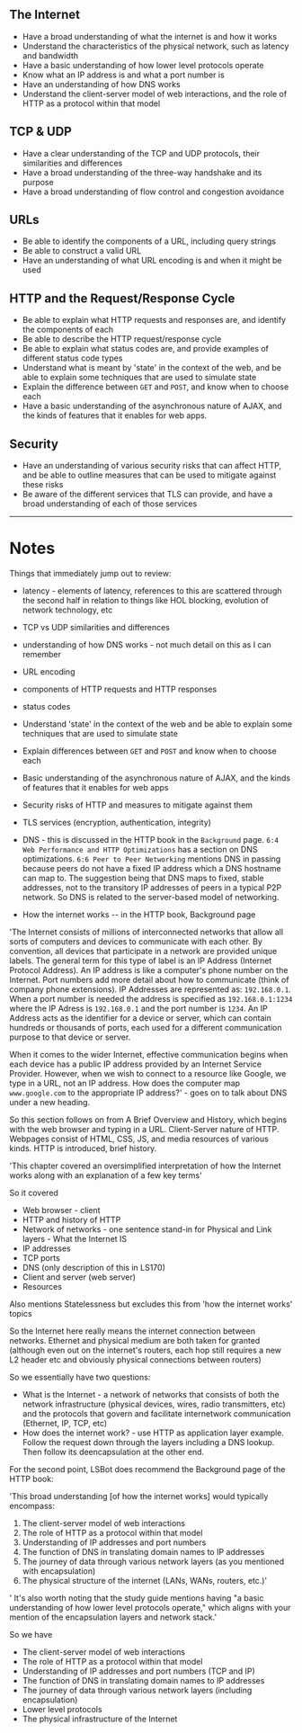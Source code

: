 ## The Internet

- Have a broad understanding of what the internet is and how it works
- Understand the characteristics of the physical network, such as latency and bandwidth
- Have a basic understanding of how lower level protocols operate
- Know what an IP address is and what a port number is
- Have an understanding of how DNS works
- Understand the client-server model of web interactions, and the role of HTTP as a protocol within that model

## TCP & UDP

- Have a clear understanding of the TCP and UDP protocols, their similarities and differences
- Have a broad understanding of the three-way handshake and its purpose
- Have a broad understanding of flow control and congestion avoidance

## URLs

- Be able to identify the components of a URL, including query strings
- Be able to construct a valid URL
- Have an understanding of what URL encoding is and when it might be used

## HTTP and the Request/Response Cycle

- Be able to explain what HTTP requests and responses are, and identify the components of each
- Be able to describe the HTTP request/response cycle
- Be able to explain what status codes are, and provide examples of different status code types
- Understand what is meant by 'state' in the context of the web, and  be able to explain some techniques that are used to simulate state
- Explain the difference between `GET` and `POST`, and know when to choose each
- Have a basic understanding of the asynchronous nature of AJAX, and the kinds of features that it enables for web apps.

## Security

- Have an understanding of various security risks that can affect  HTTP, and be able to outline measures that can be used to mitigate  against these risks
- Be aware of the different services that TLS can provide, and have a broad understanding of each of those services

---

# Notes #

Things that immediately jump out to review:

* latency - elements of latency, references to this are scattered through the second half in relation to things like HOL blocking, evolution of network technology, etc
* TCP vs UDP similarities and differences
* understanding of how DNS works - not much detail on this as I can remember
* URL encoding
* components of HTTP requests and HTTP responses
* status codes
* Understand 'state' in the context of the web and be able to explain some techniques that are used to simulate state
* Explain differences between `GET` and `POST` and know when to choose each
* Basic understanding of the asynchronous nature of AJAX, and the kinds of features that it enables for web apps
* Security risks of HTTP and measures to mitigate against them
* TLS services (encryption, authentication, integrity)

* DNS - this is discussed in the HTTP book in the `Background` page. `6:4 Web Performance and HTTP Optimizations` has a section on DNS optimizations. `6:6 Peer to Peer Networking` mentions DNS in passing because peers do not have a fixed IP address which a DNS hostname can map to. The suggestion being that DNS maps to fixed, stable addresses, not to the transitory IP addresses of peers in a typical P2P network. So DNS is related to the server-based model of networking.

* How the internet works -- in the HTTP book, Background page

'The Internet consists of millions of interconnected networks that allow all sorts of computers and devices to communicate with each other. By convention, all devices that participate in a network are provided unique labels. The general term for this type of label is an IP Address (Internet Protocol Address). An IP address is like a computer's phone number on the Internet. Port numbers add more detail about how to communicate (think of company phone extensions). IP Addresses are represented as: `192.168.0.1`. When a port number is needed the address is specified as `192.168.0.1:1234` where the IP Adress is `192.168.0.1` and the port number is `1234`. An IP Address acts as the identifier for a device or server, which can contain hundreds or thousands of ports, each used for a different communication purpose to that device or server.

When it comes to the wider Internet, effective communication begins when each device has a public IP address provided by an Internet Service Provider. However, when we wish to connect to a resource like Google, we type in a URL, not an IP address. How does the computer map `www.google.com` to the appropriate IP address?' - goes on to talk about DNS under a new heading.

So this section follows on from A Brief Overview and History, which begins with the web browser and typing in a URL. Client-Server nature of HTTP. Webpages consist of HTML, CSS, JS, and media resources of various kinds. HTTP is introduced, brief history.

'This chapter covered an oversimplified interpretation of how the Internet works along with an explanation of a few key terms'

So it covered

* Web browser - client
* HTTP and history of HTTP
* Network of networks - one sentence stand-in for Physical and Link layers - What the Internet IS
* IP addresses
* TCP ports
* DNS (only description of this in LS170)
* Client and server (web server)
* Resources

Also mentions Statelessness but excludes this from 'how the internet works' topics

So the Internet here really means the internet connection between networks. Ethernet and physical medium are both taken for granted (although even out on the internet's routers, each hop still requires a new L2 header etc and obviously physical connections between routers)



So we essentially have two questions:

* What is the Internet - a network of networks that consists of both the network infrastructure (physical devices, wires, radio transmitters, etc) and the protocols that govern and facilitate internetwork communication (Ethernet, IP, TCP, etc)
* How does the internet work? - use HTTP as application layer example. Follow the request down through the layers including a DNS lookup. Then follow its deencapsulation at the other end.

For the second point, LSBot does recommend the Background page of the HTTP book:

'This broad understanding [of how the internet works] would typically encompass:

1. The client-server model of web interactions
2. The role of HTTP as a protocol within that model
3. Understanding of IP addresses and port numbers
4. The function of DNS in translating domain names to IP addresses
5. The journey of data through various network layers (as you mentioned with encapsulation)
6. The physical structure of the internet (LANs, WANs, routers, etc.)'

' It's also worth noting that the study guide mentions having "a basic understanding of how lower level protocols operate," which aligns with your mention of the encapsulation layers and network stack.'



So we have

* The client-server model of web interactions
* The role of HTTP as a protocol within that model
* Understanding of IP addresses and port numbers (TCP and IP)
* The function of DNS in translating domain names to IP addresses
* The journey of data through various network layers (including encapsulation)
* Lower level protocols
* The physical infrastructure of the Internet
